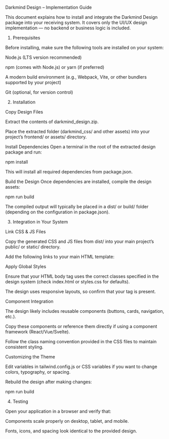 Darkmind Design – Implementation Guide

This document explains how to install and integrate the Darkmind Design package into your receiving system. It covers only the UI/UX design implementation — no backend or business logic is included.

1. Prerequisites

Before installing, make sure the following tools are installed on your system:

Node.js (LTS version recommended)

npm (comes with Node.js) or yarn (if preferred)

A modern build environment (e.g., Webpack, Vite, or other bundlers supported by your project)

Git (optional, for version control)

2. Installation

Copy Design Files

Extract the contents of darkmind_design.zip.

Place the extracted folder (darkmind_css/ and other assets) into your project’s frontend/ or assets/ directory.

Install Dependencies
Open a terminal in the root of the extracted design package and run:

npm install


This will install all required dependencies from package.json.

Build the Design
Once dependencies are installed, compile the design assets:

npm run build


The compiled output will typically be placed in a dist/ or build/ folder (depending on the configuration in package.json).

3. Integration in Your System

Link CSS & JS Files

Copy the generated CSS and JS files from dist/ into your main project’s public/ or static/ directory.

Add the following links to your main HTML template:

<link rel="stylesheet" href="/path-to-your-dist/styles.css">
<script src="/path-to-your-dist/main.js" defer></script>


Apply Global Styles

Ensure that your HTML body tag uses the correct classes specified in the design system (check index.html or styles.css for defaults).

The design uses responsive layouts, so confirm that your <meta name="viewport" content="width=device-width, initial-scale=1.0"> tag is present.

Component Integration

The design likely includes reusable components (buttons, cards, navigation, etc.).

Copy these components or reference them directly if using a component framework (React/Vue/Svelte).

Follow the class naming convention provided in the CSS files to maintain consistent styling.

Customizing the Theme

Edit variables in tailwind.config.js or CSS variables if you want to change colors, typography, or spacing.

Rebuild the design after making changes:

npm run build

4. Testing

Open your application in a browser and verify that:



Components scale properly on desktop, tablet, and mobile.

Fonts, icons, and spacing look identical to the provided design.